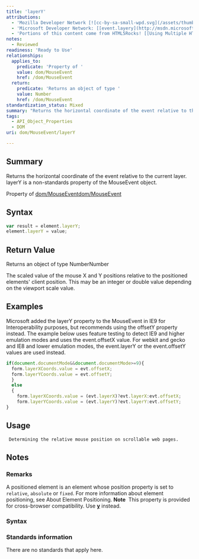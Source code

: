 ```yaml
---
title: 'layerY'
attributions:
  - 'Mozilla Developer Network [![cc-by-sa-small-wpd.svg](/assets/thumb/8/8c/cc-by-sa-small-wpd.svg/120px-cc-by-sa-small-wpd.svg.png)](http://creativecommons.org/licenses/by-sa/3.0/us/): [[MDM event.layery](https://developer.mozilla.org/en-US/docs/Web/API/event.layerX) Article]'
  - 'Microsoft Developer Network: [[event.layery](http://msdn.microsoft.com/en-us/library/ie/gg130968(v=vs.85).aspx) Article]'
  - 'Portions of this content come from HTML5Rocks! [[Using Multiple HTML5 canvases as layers](http://html5.litten.com/using-multiple-html5-canvases-as-layers/) article]'
notes:
  - Reviewed
readiness: 'Ready to Use'
relationships:
  applies_to:
    predicate: 'Property of '
    value: dom/MouseEvent
    href: /dom/MouseEvent
  return:
    predicate: 'Returns an object of type '
    value: Number
    href: /dom/MouseEvent
standardization_status: Mixed
summary: "Returns the horizontal coordinate of the event relative to the current layer.\nlayerY is a non-standards property of the MouseEvent object.\n"
tags:
  - API_Object_Properties
  - DOM
uri: dom/MouseEvent/layerY

---
```

## Summary

Returns the horizontal coordinate of the event relative to the current layer. layerY is a non-standards property of the MouseEvent object.

Property of [dom/MouseEvent](/dom/MouseEvent)[dom/MouseEvent](/dom/MouseEvent)

## Syntax

``` js
var result = element.layerY;
element.layerY = value;
```

## Return Value

Returns an object of type NumberNumber

The scaled value of the mouse X and Y positions relative to the positioned elements' client position. This may be an integer or double value depending on the viewport scale value.

## Examples

Microsoft added the layerY property to the MouseEvent in IE9 for Interoperability purposes, but recommends using the offsetY property instead. The example below uses feature testing to detect IE9 and higher emulation modes and uses the event.offsetX value. For webkit and gecko and IE8 and lower emulation modes, the event.layerY or the event.offsetY values are used instead.

``` js
if(document.documentMode&&document.documentMode>=9){
  form.layerXCoords.value = evt.offsetX;
  form.layerYCoords.value = evt.offsetY;
  }
  else
  {
    form.layerXCoords.value = (evt.layerX)?evt.layerX:evt.offsetX;
    form.layerYCoords.value = (evt.layerY)?evt.layerY:evt.offsetY;
}
```

## Usage

     Determining the relative mouse position on scrollable web pages.

## Notes

### Remarks

A positioned element is an element whose position property is set to `relative`, `absolute` or `fixed`. For more information about element positioning, see About Element Positioning. **Note**  This property is provided for cross-browser compatibility. Use [**y**](/css/cssom/properties/y) instead.

### Syntax

### Standards information

There are no standards that apply here.
